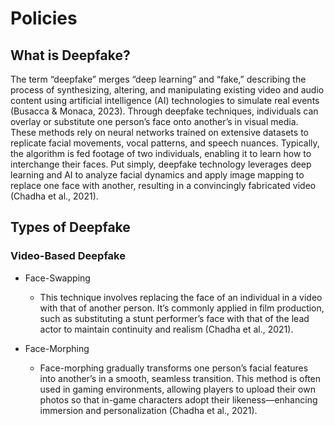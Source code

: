 # Policies

## What is Deepfake? 
The term “deepfake” merges “deep learning” and “fake,” describing the process of synthesizing, altering, and manipulating existing video and audio content using artificial intelligence (AI) technologies to simulate real events (Busacca & Monaca, 2023). Through deepfake techniques, individuals can overlay or substitute one person’s face onto another’s in visual media. These methods rely on neural networks trained on extensive datasets to replicate facial movements, vocal patterns, and speech nuances. Typically, the algorithm is fed footage of two individuals, enabling it to learn how to interchange their faces. Put simply, deepfake technology leverages deep learning and AI to analyze facial dynamics and apply image mapping to replace one face with another, resulting in a convincingly fabricated video (Chadha et al., 2021).

## Types of Deepfake

### Video-Based Deepfake
+ Face-Swapping
  + This technique involves replacing the face of an individual in a video with that of another person. It’s commonly applied in film production, such as substituting a stunt performer’s face with that of the lead actor to maintain continuity and realism (Chadha et al., 2021).

+ Face-Morphing
  + Face-morphing gradually transforms one person’s facial features into another’s in a smooth, seamless transition. This method is often used in gaming environments, allowing players to upload their own photos so that in-game characters adopt their likeness—enhancing immersion and personalization (Chadha et al., 2021).